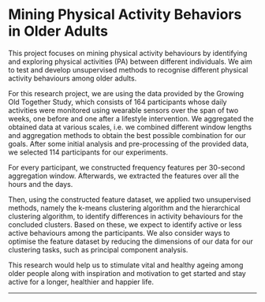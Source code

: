# Mining Physical Activity Behaviors in Older Adults

This project focuses on mining physical activity behaviours by identifying and exploring physical activities (PA) between different individuals. We aim to test and develop unsupervised methods to recognise different physical activity behaviours among older adults. 

For this research project, we are using the data provided by the Growing Old Together Study, which consists of 164 participants whose daily activities were monitored using wearable sensors over the span of two weeks, one before and one after a lifestyle intervention. We aggregated the obtained data at various scales, i.e. we combined different window lengths and aggregation methods to obtain the best possible combination for our goals. After some initial analysis and pre-processing of the provided data, we selected 114 participants for our experiments. 

For every participant, we constructed frequency features per 30-second aggregation window. Afterwards, we extracted the features over all the hours and the days. 

Then, using the constructed feature dataset, we applied two unsupervised methods, namely the k-means clustering algorithm and the hierarchical clustering algorithm, to identify differences in activity behaviours for the concluded clusters. Based on these, we expect to identify active or less active behaviours among the participants. We also consider ways to optimise the feature dataset by reducing the dimensions of our data for our clustering tasks, such as principal component analysis. 

This research would help us to stimulate vital and healthy ageing among older people along with inspiration and motivation to get started and stay active for a longer, healthier and happier life.

_______________________________________________________________________________________
